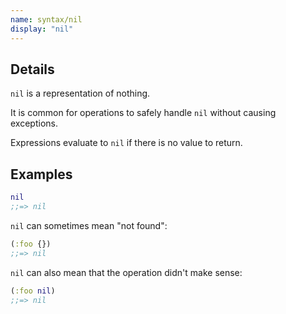 ```yaml
---
name: syntax/nil
display: "nil"
---
```


## Details

`nil` is a representation of nothing.

It is common for operations to safely handle `nil` without
causing exceptions.

Expressions evaluate to `nil` if there is no value to return.


## Examples

```clj
nil
;;=> nil
```

`nil` can sometimes mean "not found":

```clj
(:foo {})
;;=> nil
```

`nil` can also mean that the operation didn't make sense:

```clj
(:foo nil)
;;=> nil
```